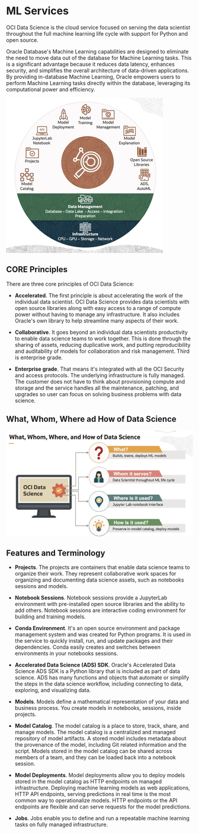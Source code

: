 # ML Services

OCI Data Science is the cloud service focused on serving the data scientist throughout the full machine learning life cycle with support for Python and open source.

Oracle Database's Machine Learning capabilities are designed to eliminate the need to move data out of the database for Machine Learning tasks. This is a significant advantage because it reduces data latency, enhances security, and simplifies the overall architecture of data-driven applications. By providing in-database Machine Learning, Oracle empowers users to perform Machine Learning tasks directly within the database, leveraging its computational power and efficiency.

![OCI Data Sciences](../images/oci_data_science_components.png)

## CORE Principles

There are three core principles of OCI Data Science:

- **Accelerated**. The first principle is about accelerating the work of the individual data scientist. OCI Data Science provides data scientists with open source libraries along with easy access to a range of compute power without having to manage any infrastructure. It also includes Oracle's own library to help streamline many aspects of their work.

- **Collaborative**. It goes beyond an individual data scientists productivity to enable data science teams to work together. This is done through the sharing of assets, reducing duplicative work, and putting reproducibility and auditability of models for collaboration and risk management. Third is enterprise grade. 

- **Enterprise grade**. That means it's integrated with all the OCI Security and access protocols. The underlying infrastructure is fully managed. The customer does not have to think about provisioning compute and storage and the service handles all the maintenance, patching, and upgrades so user can focus on solving business problems with data science. 

## What, Whom, Where ad How of Data Science

![OCI Data Sciences](../images/oci_data_science.png)

## Features and Terminology

- **Projects**. The projects are containers that enable data science teams to organize their work. They represent collaborative work spaces for organizing and documenting data science assets, such as notebooks sessions and models.

- **Notebook Sessions**. Notebook sessions provide a JupyterLab environment with pre-installed open source libraries and the ability to add others. Notebook sessions are interactive coding environment for building and training models.

- **Conda Environment**. It's an open source environment and package management system and was created for Python programs. It is used in the service to quickly install, run, and update packages and their dependencies. Conda easily creates and switches between environments in your notebooks sessions. 

- **Accelerated Data Science (ADS) SDK**. Oracle's Accelerated Data Science ADS SDK is a Python library that is included as part of data science. ADS has many functions and objects that automate or simplify the steps in the data science workflow, including connecting to data, exploring, and visualizing data. 

- **Models**. Models define a mathematical representation of your data and business process. You create models in notebooks, sessions, inside projects. 

- **Model Catalog**. The model catalog is a place to store, track, share, and manage models. The model catalog is a centralized and managed repository of model artifacts. A stored model includes metadata about the provenance of the model, including Git related information and the script. Models stored in the model catalog can be shared across members of a team, and they can be loaded back into a notebook session. 

- **Model Deployments**. Model deployments allow you to deploy models stored in the model catalog as HTTP endpoints on managed infrastructure. Deploying machine learning models as web applications, HTTP API endpoints, serving predictions in real time is the most common way to operationalize models. HTTP endpoints or the API endpoints are flexible and can serve requests for the model predictions. 

- **Jobs**. Jobs enable you to define and run a repeatable machine learning tasks on fully managed infrastructure.